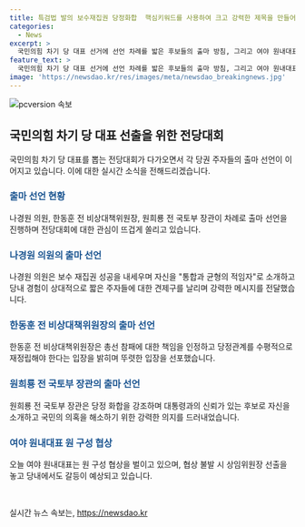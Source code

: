 ```yaml
---
title: 특검법 발의 보수재집권 당정화합  핵심키워드를 사용하여 크고 강력한 제목을 만들어 보겠습니다!
categories:
  - News
excerpt: >
  국민의힘 차기 당 대표 선거에 선언 차례를 밟은 후보들의 출마 방침, 그리고 여야 원내대표 회의를 통한 원 구성 협상에 대한 관련 전망이 이어졌습니다. 출마 선언에 이어 원 구성 협상 논의가 이뤄졌지만 의견 차이로 끝나고, 상임위원회의 향방과 관련된 입장 차를 좁히지 못한 상황입니다. 민주당은 협상 결렬 시 상임위원장 선출을 강력히 촉구하며 국민의힘에 압박을 가하고 있습니다. 
feature_text: >
  국민의힘 차기 당 대표 선거에 선언 차례를 밟은 후보들의 출마 방침, 그리고 여야 원내대표 회의를 통한 원 구성 협상에 대한 관련 전망이 이어졌습니다. 출마 선언에 이어 원 구성 협상 논의가 이뤄졌지만 의견 차이로 끝나고, 상임위원회의 향방과 관련된 입장 차를 좁히지 못한 상황입니다. 민주당은 협상 결렬 시 상임위원장 선출을 강력히 촉구하며 국민의힘에 압박을 가하고 있습니다. 
image: 'https://newsdao.kr/res/images/meta/newsdao_breakingnews.jpg'
---
```


<p><img src="https://newsdao.kr/res/images/meta/newsdao_breakingnews.jpg" alt="pcversion 속보" /></p>

<h2 data-ke-size="size26">국민의힘 차기 당 대표 선출을 위한 전당대회</h2>

<p data-ke-size="size16">국민의힘 차기 당 대표를 뽑는 전당대회가 다가오면서 각 당권 주자들의 출마 선언이 이어지고 있습니다. 이에 대한 실시간 소식을 전해드리겠습니다.</p>

<h3><b><span style="color: #1a5490;">출마 선언 현황</span></b></h3>

<p>나경원 의원, 한동훈 전 비상대책위원장, 원희룡 전 국토부 장관이 차례로 출마 선언을 진행하며 전당대회에 대한 관심이 뜨겁게 쏠리고 있습니다.</p>

<h3><b><span style="color: #1a5490;">나경원 의원의 출마 선언</span></b></h3>

<p>나경원 의원은 보수 재집권 성공을 내세우며 자신을 "통합과 균형의 적임자"로 소개하고 당내 경험이 상대적으로 짧은 주자들에 대한 견제구를 날리며 강력한 메시지를 전달했습니다.</p>

<h3><b><span style="color: #1a5490;">한동훈 전 비상대책위원장의 출마 선언</span></b></h3>

<p>한동훈 전 비상대책위원장은 총선 참패에 대한 책임을 인정하고 당정관계를 수평적으로 재정립해야 한다는 입장을 밝히며 뚜렷한 입장을 선포했습니다.</p>

<h3><b><span style="color: #1a5490;">원희룡 전 국토부 장관의 출마 선언</span></b></h3>

<p>원희룡 전 국토부 장관은 당정 화합을 강조하며 대통령과의 신뢰가 있는 후보로 자신을 소개하고 국민의 의혹을 해소하기 위한 강력한 의지를 드러내었습니다.</p>

<h3><b><span style="color: #1a5490;">여야 원내대표 원 구성 협상</span></b></h3>

<p>오늘 여야 원내대표는 원 구성 협상을 벌이고 있으며, 협상 불발 시 상임위원장 선출을 놓고 당내에서도 갈등이 예상되고 있습니다.</p>

<p data-ke-size="size16">&nbsp;</p>

실시간 뉴스 속보는, <a href="https://newsdao.kr" rel="dofollow">https://newsdao.kr</a>


